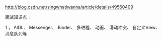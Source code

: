 

http://blog.csdn.net/singwhatiwanna/article/details/49560409

面试知识点：

1 ，
AIDL、
Messenger、
Binder、
多进程、
动画、
滑动冲突、
自定义View、
消息队列等 
